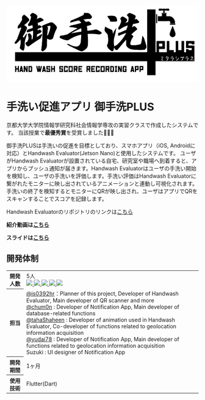 ![ヘッダー画像](/assets/images/Logo.png)
# 手洗い促進アプリ 御手洗PLUS
京都大学大学院情報学研究科社会情報学専攻の実習クラスで作成したシステムです。
当該授業で**最優秀賞**を受賞しました🎉🎉🎉

御手洗PLUSは手洗いの促進を目標としており、スマホアプリ（iOS, Androidに対応）とHandwash Evaluator(Jetson Nano)と使用したシステムです。
ユーザがHandwash Evaluatorが設置されている自宅、研究室や職場へ到着すると、アプリからプッシュ通知が届きます。Handwash Evaluatorはユーザの手洗い開始を検知し、ユーザの手洗いを評価します。手洗い評価はHandwash Evaluatorに繋がれたモニターに映し出されているアニメーションと連動し可視化されます。
手洗いの終了を検知するとモニターにQRが映し出され、ユーザはアプリでQRをスキャンすることでスコアを記録します。

Handwash Evaluatorのリポジトリのリンクは[こちら](https://github.com/is0392hr/handwash)

**紹介動画は[こちら](https://www.youtube.com/watch?v=PBns3sUhe7Y)**

**スライドは[こちら](https://docs.google.com/presentation/d/1fVfTtds5QCr5dvoYWCT9diF7SFI0JmmAsynQwNJ5s38/edit?usp=sharing)**

## 開発体制
<table>
  <tr>
    <th>開発人数</th>
    <td>
      5人<br>
      <b><a href="https://github.com/is0392hr"><img src="https://github.com/is0392hr.png" width="50px;" /></b>
      <b><a href="https://github.com/chum0n"><img src="https://github.com/chum0n.png" width="50px;" /></b>
      <b><a href="https://github.com/tahaShaheen"><img src="https://github.com/tahaShaheen.png" width="50px;" /></b>
      <b><a href="https://github.com/yudai78"><img src="https://github.com/yudai78.png" width="50px;" /></b>
      <b><a href="https://github.com/SSPod29"><img src="https://github.com/SSPod29.png" width="50px;" /></b>
    </td>
  </tr>
  <tr>
    <th>担当</th>
    <td>
      <a href="https://github.com/is0392hr">@is0392hr</a>：Planner of this project, Developer of Handwash Evaluator, Main developer of QR scanner and more<br>
      <a href="https://github.com/chum0n">@chum0n</a> : Developer of Notification App, Main developer of database-related functions<br>
      <a href="https://github.com/tahaShaheen">@tahaShaheen</a> : Developer of animation used in Handwash Evaluator, Co-developer of functions related to geolocation information acquisition<br>
      <a href="https://github.com/yudai78">@yudai78</a> : Developer of Notification App, Main developer of functions related to geolocation information acquisition<br>
      Suzuki : UI designer of Notification App<br>
    </td>
  </tr>
  <tr>
    <th>開発期間</th>
    <td>1ヶ月</td>
  </tr>
  <tr>
    <th>使用技術</th>
    <td>Flutter(Dart)</td>
  </tr>
</table>
